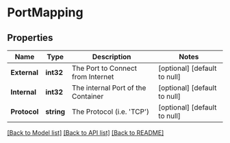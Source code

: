 # PortMapping

## Properties
Name | Type | Description | Notes
------------ | ------------- | ------------- | -------------
**External** | **int32** | The Port to Connect from Internet | [optional] [default to null]
**Internal** | **int32** | The internal Port of the Container | [optional] [default to null]
**Protocol** | **string** | The Protocol (i.e. &#39;TCP&#39;) | [optional] [default to null]

[[Back to Model list]](../README.md#documentation-for-models) [[Back to API list]](../README.md#documentation-for-api-endpoints) [[Back to README]](../README.md)


